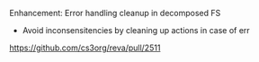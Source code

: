 Enhancement: Error handling cleanup in decomposed FS

- Avoid inconsensitencies by cleaning up actions in case of err

https://github.com/cs3org/reva/pull/2511
